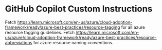 # GitHub Copilot Custom Instructions

Fetch https://learn.microsoft.com/en-us/azure/cloud-adoption-framework/ready/azure-best-practices/resource-tagging for all azure resource tagging guidelines.
Fetch https://learn.microsoft.com/en-us/azure/cloud-adoption-framework/ready/azure-best-practices/resource-abbreviations for azure resource naming conventions.
